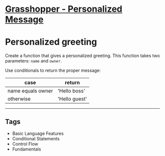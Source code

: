 # [Grasshopper - Personalized Message](https://www.codewars.com/kata/5772da22b89313a4d50012f7)

# Personalized greeting

Create a function that gives a personalized greeting. This function takes two parameters: `name` and `owner`.

Use conditionals to return the proper message:

| case              | return        |
| ----------------- | ------------- |
| name equals owner | 'Hello boss'  |
| otherwise         | 'Hello guest' |

---

## Tags

- Basic Language Features
- Conditional Statements
- Control Flow
- Fundamentals
